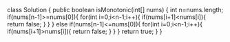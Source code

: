 class Solution {
    public boolean isMonotonic(int[] nums) {
        int n=nums.length;
        if(nums[n-1]>=nums[0]){
            for(int i=0;i<n-1;i++){
                if(nums[i+1]<nums[i]){
                    return false;
                }
            }
        }
        else if(nums[n-1]<=nums[0]){
            for(int i=0;i<n-1;i++){
                if(nums[i+1]>nums[i]){
                    return false;
                }
            }
        }
        return true;
    }
}